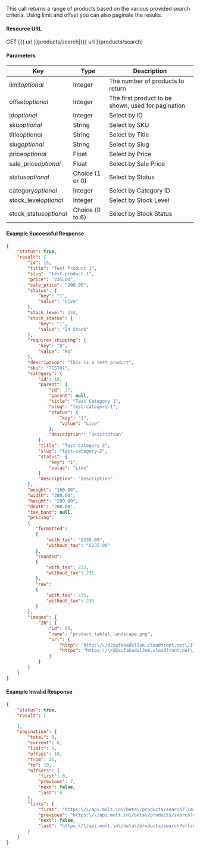 <!--
@title Search products
@author Moltin Ltd
@description Searches for a set of products based on the given criteria
@order 3.6

@sidebar 1
@family Product
@rate No
@auth Yes
@format JSON
@http GET
@version beta
-->
This call returns a range of products based on the various provided search criteria. Using limit and offset you can also paginate the results.


#### Resource URL
GET [{{ url }}products/search]({{ url }}products/search)


#### Parameters
Key | Type | Description
--- | ---- | -----------
limit*optional* | Integer | The number of products to return
offset*optional* | Integer | The first product to be shown, used for pagination
id*optional* | Integer | Select by ID
sku*optional* | String | Select by SKU
title*optional* | String | Select by Title
slug*optional* | String | Select by Slug
price*optional* | Float | Select by Price
sale_price*optional* | Float | Select by Sale Price
status*optional* | Choice (1 or 0) | Select by Status
category*optional* | Integer | Select by Category ID
stock_level*optional* | Integer | Select by Stock Level
stock_status*optional* | Choice (0 to 6) | Select by Stock Status

<!--code-->
#### Example Successful Response
``` json
{
    "status": true,
    "result": {
        "id": 15,
        "title": "Test Product 1",
        "slug": "test-product-1",
        "price": "235.00",
        "sale_price": "200.00",
        "status": {
            "key": "1",
            "value": "Live"
        },
        "stock_level": 234,
        "stock_status": {
            "key": "1",
            "value": "In Stock"
        },
        "requires_shipping": {
            "key": "0",
            "value": "No"
        },
        "description": "This is a test product",
        "sku": "TEST01",
        "category": {
            "id": 18,
            "parent": {
                "id": 17,
                "parent": null,
                "title": "Test Category 1",
                "slug": "test-category-1",
                "status": {
                    "key": "1",
                    "value": "Live"
                },
                "description": "Description"
            },
            "title": "Test Category 2",
            "slug": "test-category-2",
            "status": {
                "key": "1",
                "value": "Live"
            },
            "description": "Description"
        },
        "weight": "100.00",
        "width": "200.00",
        "height": "200.00",
        "depth": "200.00",
        "tax_band": null,
        "pricing":
        {
           "formatted":
           {
               "with_tax": "£235.00",
               "without_tax": "£235.00"
           },
           "rounded":
           {
               "with_tax": 235,
               "without_tax": 235
           },
           "raw":
           {
               "with_tax": 235,
               "without_tax": 235
           }
        },
        "images": {
            "26": {
                "id": 26,
                "name": "product_tablet_landscape.png",
                "url": {
                    "http": "http:\/\/d2xufakadxl3ok.cloudfront.net\/1\/product_tablet_landscape.png",
                    "https": "https:\/\/d2xufakadxl3ok.cloudfront.net\/1\/product_tablet_landscape.png"
                }
            }
        }
    }
}
```


#### Example Invalid Response
``` json
{
    "status": true,
    "result": [

    ],
    "pagination": {
        "total": 9,
        "current": 0,
        "limit": 3,
        "offset": 10,
        "from": 11,
        "to": 10,
        "offsets": {
            "first": 0,
            "previous": 7,
            "next": false,
            "last": 6
        },
        "links": {
            "first": "https:\/\/api.molt.in\/beta\/products/search?limit=3",
            "previous": "https:\/\/api.molt.in\/beta\/products/search?offset=7&limit=3",
            "next": false,
            "last": "https:\/\/api.molt.in\/beta\/products/search?offset=6&limit=3"
        }
    }
}
```
<!--/code-->